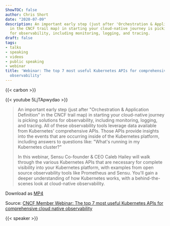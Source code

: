```yaml
---
ShowTOC: false
author: Chris Short
date: "2020-07-09"
description: An important early step (just after 'Orchestration & Application Definition'
  in the CNCF trail map) in starting your cloud-native journey is picking solutions
  for observability, including monitoring, logging, and tracing.
draft: false
tags:
- talks
- speaking
- videos
- public speaking
- webinar
title: 'Webinar: The top 7 most useful Kubernetes APIs for comprehensive cloud native
  observability'
---
```


{{< carbon >}}

{{< youtube 5LjTApwydao >}}

> An important early step (just after "Orchestration & Application Definition" in the CNCF trail map) in starting your cloud-native journey is picking solutions for observability, including monitoring, logging, and tracing. All of these observability tools leverage data available from Kubernetes' comprehensive APIs. Those APIs provide insights into the events that are occurring inside of the Kubernetes platform, including answers to questions like: "What's running in my Kubernetes cluster?"
>
> In this webinar, Sensu Co-founder & CEO Caleb Hailey will walk through the various Kubernetes APIs that are necessary for complete visibility into your Kubernetes platform, with examples from open source observability tools like Prometheus and Sensu. You'll gain a deeper understanding of how Kubernetes works, with a behind-the-scenes look at cloud-native observability.

Download as [MP4](https://shortcdn.com/chrisshort/The-top-7-most-useful-Kubernetes-APIs-for-comprehensive-cloud-native-observability.mp4)

Source: [CNCF Member Webinar: The top 7 most useful Kubernetes APIs for comprehensive cloud native observability](https://www.cncf.io/online-programs/the-top-7-most-useful-kubernetes-apis-for-comprehensive-cloud-native-observability)

{{< speaker >}}

